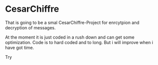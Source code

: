 # CesarChiffre
That is going to be a smal CesarChiffre-Project for enrcytpion and decryption of messages.

At the moment it is just coded in a rush down and can get some optimization. Code is to hard coded and to long. But i will improve when i have got time.

Try
